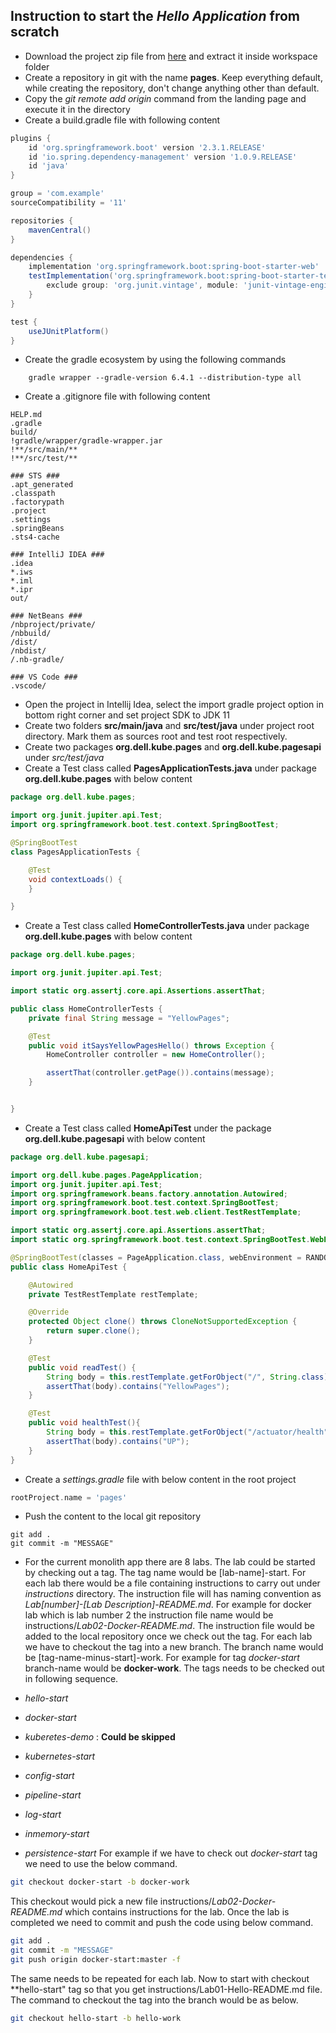 ## Instruction to start the *Hello Application* from scratch
- Download the project zip file from [here](https://dell-edu-lab-store.s3.ap-south-1.amazonaws.com/repository/pages.zip) and extract it inside workspace folder
- Create a repository in git with the name **pages**. Keep everything default, while creating the repository, don't change anything other than default.
- Copy the *git remote add origin <repo address>* command from the landing page and execute it in the directory 
- Create a build.gradle file with following content

```groovy
plugins {
	id 'org.springframework.boot' version '2.3.1.RELEASE'
	id 'io.spring.dependency-management' version '1.0.9.RELEASE'
	id 'java'
}

group = 'com.example'
sourceCompatibility = '11'

repositories {
	mavenCentral()
}

dependencies {
	implementation 'org.springframework.boot:spring-boot-starter-web'
	testImplementation('org.springframework.boot:spring-boot-starter-test') {
		exclude group: 'org.junit.vintage', module: 'junit-vintage-engine'
	}
}

test {
	useJUnitPlatform()
}
```
- Create the gradle ecosystem by using the following commands
```shell script
    gradle wrapper --gradle-version 6.4.1 --distribution-type all
``` 
- Create a .gitignore file with following content
```text
HELP.md
.gradle
build/
!gradle/wrapper/gradle-wrapper.jar
!**/src/main/**
!**/src/test/**

### STS ###
.apt_generated
.classpath
.factorypath
.project
.settings
.springBeans
.sts4-cache

### IntelliJ IDEA ###
.idea
*.iws
*.iml
*.ipr
out/

### NetBeans ###
/nbproject/private/
/nbbuild/
/dist/
/nbdist/
/.nb-gradle/

### VS Code ###
.vscode/
```
- Open the project in Intellij Idea, select the import gradle project option in bottom right corner and  set project SDK to JDK 11
- Create two folders **src/main/java** and **src/test/java** under project root directory. Mark them as sources root and test root respectively.
- Create two packages **org.dell.kube.pages** and **org.dell.kube.pagesapi** under *src/test/java*
- Create a Test class called **PagesApplicationTests.java** under package **org.dell.kube.pages** with below content
```java
package org.dell.kube.pages;

import org.junit.jupiter.api.Test;
import org.springframework.boot.test.context.SpringBootTest;

@SpringBootTest
class PagesApplicationTests {

	@Test
	void contextLoads() {
	}

}
```
- Create a Test class called **HomeControllerTests.java** under package **org.dell.kube.pages** with below content
```java
package org.dell.kube.pages;

import org.junit.jupiter.api.Test;

import static org.assertj.core.api.Assertions.assertThat;

public class HomeControllerTests {
    private final String message = "YellowPages";

    @Test
    public void itSaysYellowPagesHello() throws Exception {
        HomeController controller = new HomeController();

        assertThat(controller.getPage()).contains(message);
    }


}
```
- Create a Test class called **HomeApiTest** under the package **org.dell.kube.pagesapi** with below content
```java
package org.dell.kube.pagesapi;

import org.dell.kube.pages.PageApplication;
import org.junit.jupiter.api.Test;
import org.springframework.beans.factory.annotation.Autowired;
import org.springframework.boot.test.context.SpringBootTest;
import org.springframework.boot.test.web.client.TestRestTemplate;

import static org.assertj.core.api.Assertions.assertThat;
import static org.springframework.boot.test.context.SpringBootTest.WebEnvironment.RANDOM_PORT;

@SpringBootTest(classes = PageApplication.class, webEnvironment = RANDOM_PORT)
public class HomeApiTest {

    @Autowired
    private TestRestTemplate restTemplate;

    @Override
    protected Object clone() throws CloneNotSupportedException {
        return super.clone();
    }

    @Test
    public void readTest() {
        String body = this.restTemplate.getForObject("/", String.class);
        assertThat(body).contains("YellowPages");
    }

    @Test
    public void healthTest(){
        String body = this.restTemplate.getForObject("/actuator/health", String.class);
        assertThat(body).contains("UP");
    }
}
```
- Create a *settings.gradle* file with below content in the root project
```groovy
rootProject.name = 'pages'
```
- Push the content to the local git repository
```shell
git add .
git commit -m "MESSAGE"
```
- For the current monolith app there are 8 labs. The lab could be started by checking out a tag. The tag name would be [lab-name]-start. For each lab there would be a file containing instructions to carry out  under *instructions* directory. The instruction file will has naming convention as *Lab[number]-[Lab Description]-README.md*. For example for docker lab which is lab number 2 the instruction file name would be instructions/*Lab02-Docker-README.md*. The instruction file would be added to the local repository once we check out the tag.
For each lab we have to checkout the tag into a new branch. The branch name would be [tag-name-minus-start]-work. For example for  tag *docker-start* branch-name would be **docker-work**. The tags needs to be checked out in following sequence.

 - *hello-start*  
 - *docker-start*
 - *kuberetes-demo*  : **Could be skipped**
 - *kubernetes-start*
 - *config-start*
 - *pipeline-start*
 - *log-start*
 - *inmemory-start*
 - *persistence-start*
For example if we have to check out *docker-start* tag we need to use the below command.
```sh
git checkout docker-start -b docker-work
```
This checkout would pick  a new file instructions/*Lab02-Docker-README.md* which contains instructions for the lab. Once the lab is completed we need to commit and push the code using below command.
```sh
git add .
git commit -m "MESSAGE"
git push origin docker-start:master -f
```
The same needs to be repeated for each lab. Now to start with checkout **hello-start" tag so that you get instructions/Lab01-Hello-README.md file. The command to checkout the tag into the branch would be as below.
```sh
git checkout hello-start -b hello-work
```



